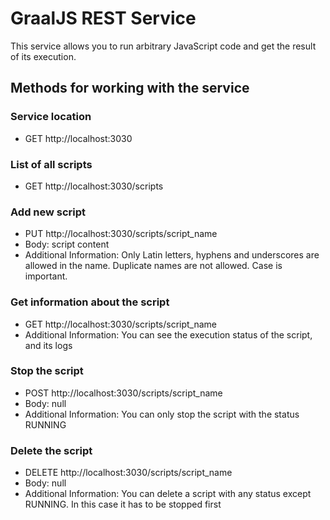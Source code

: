 # GraalJS REST Service
This service allows you to run arbitrary JavaScript code and get the result of its execution.

## Methods for working with the service


### Service location
* GET http://localhost:3030

### List of all scripts
* GET http://localhost:3030/scripts

### Add new script
* PUT http://localhost:3030/scripts/script_name
* Body: script content
* Additional Information: Only Latin letters, hyphens and underscores are allowed in the name. Duplicate names are not allowed. Case is important.

### Get information about the script
* GET http://localhost:3030/scripts/script_name
* Additional Information: You can see the execution status of the script, and its logs

### Stop the script
* POST http://localhost:3030/scripts/script_name
* Body: null
* Additional Information: You can only stop the script with the status RUNNING

### Delete the script
* DELETE http://localhost:3030/scripts/script_name
* Body: null
* Additional Information: You can delete a script with any status except RUNNING. In this case it has to be stopped first